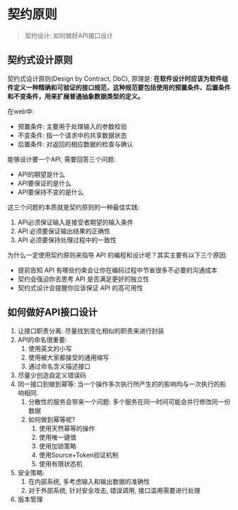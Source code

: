 # 契约原则

> 契约设计: 如何做好API接口设计

## 契约式设计原则

契约式设计原则(Design by Contract, DbC), 原理是: **在软件设计时应该为软件组件定义一种精确和可验证的接口规范，这种规范要包括使用的预置条件、后置条件和不变条件，用来扩展普通抽象数据类型的定义。**

在web中:

- 预置条件: 主要用于处理输入的参数校验
- 不变条件: 指一个请求中的共享数据状态
- 后置条件: 对返回的相应数据的检查与确认

能够设计要一个API, 需要回答三个问题:

- API的期望是什么
- API要保证的是什么
- API要保持不变的是什么

这三个问题的本质就是契约原则的一种最佳实践:

1. API必须保证输入是接受者期望的输入条件
2. API 必须要保证输出结果的正确性
3. API 必须要保持处理过程中的一致性

为什么一定使用契约原则来指导 API 的编程和设计呢？其实主要有以下三个原因:

- 提前告知 API 有哪些约束会让你在编码过程中节省很多不必要的沟通成本
- 契约会强迫你去思考 API 是否满足更好的独立性
- 契约式设计会提醒你应该保证 API 的高可用性

## 如何做好API接口设计

1. 让接口职责分离: 尽量找到变化相似的职责来进行封装
2. API的命名很重要:
   1. 使用英文的小写
   2. 使用被大家都接受的通用缩写
   3. 通过命名含义描述接口
3. 尽量少创造自定义错误码
4. 同一接口到做到幂等: 当一个操作多次执行所产生的的影响均与一次执行的影响相同.
   1. 分散性的服务会带来一个问题: 多个服务在同一时间可能会并行修改同一份数据
   2. 如何做到幂等呢?
      1. 使用天然幂等的操作
      2. 使用唯一键值
      3. 使用加锁策略
      4. 使用Source+Token验证机制
      5. 使用有限状态机
5. 安全策略: 
   1. 在内部系统, 多考虑输入和输出数据的准确性
   2. 对于外部系统, 针对安全攻击, 错误调用, 接口滥用需要进行处理
6. 版本管理


